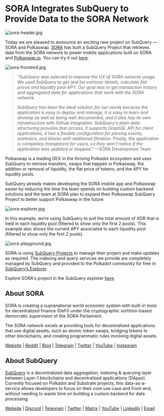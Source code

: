 # SORA Integrates SubQuery to Provide Data to the SORA Network

![sora-header.jpg](https://miro.medium.com/max/1400/1*fPPW0DsynIt9QpvK4ZrsUA.jpeg)

Today we are pleased to announce an exciting new project on SubQuery — SORA and Polkaswap. [SORA](https://sora.org/) has built a SubQuery Project that retrieves data from the SORA network to power mobile applications built on SORA and [Polkaswap.io](http://polkaswap.io/). You can try it out [here](https://explorer.subquery.network/subquery/sora-xor/sora).

![sora-frontend.jpg](https://miro.medium.com/max/1400/1*pq0U6wsutlf8rjXqq7i2BQ.jpeg)

> _"SubQuery was selected to improve the UX of SORA network usage. We used SubQuery to get and list extrinsic details, calculate fiat prices and liquidity pool APY. Our goal was to get transaction history and aggregated data for applications that work with the SORA network._
> 
> _SubQuery has been the ideal solution for our needs because the application is easy to deploy and manage, it is easy to learn and develop as well as being well documented, and it also has its own infrastructure with Github integration. SubQuery's plain data structuring provides fast access, it supports GraphQL API for client applications, it has a flexible configuration for parsing events, extrinsics, and blocks with additional filtration. Finally, the application is completely transparent for users, so they won't notice if the application was updated or stopped."_ —SORA Development Team

Polkaswap is a leading DEX in the thriving Polkadot ecosystem and uses SubQuery to retrieve transfers, swaps that happen in Polkaswap, the addition or removal of liquidity, the flat price of tokens, and the APY for liquidity pools.

SubQuery already makes developing the SORA mobile app and Polkaswap easier by reducing the time the team spends on building custom backend solutions and the team at SORA plan to expand their Polkaswap SubQuery Project to better support Polkaswap in the future.

![sora-explorer.jpg](https://miro.medium.com/max/1400/1*vjdjmmffvJ7zfOQyxo0ZAA.jpeg)

In this example, we’re using SubQuery to pull the total amount of XOR that is held in each liquidity pool (filtered to show only the first 2 pools). This example also shows the current APY associated to each liquidity pool (filtered to show only the first 2 pools).

![sora-playground.jpg](https://miro.medium.com/max/1400/1*oTh-ajGfG1oEhYdvqo12tQ.jpeg)

SORA is using [SubQuery Projects](https://project.subquery.network/) to manage their project and make updates as required. The indexing and query services we provide are completely managed by SubQuery and provided to the Polkadot community for free in [SubQuery’s Explorer](https://explorer.subquery.network/).

Explore SORA's project in the SubQuery explorer [here](https://explorer.subquery.network/subquery/sora-xor/sora).

## About SORA

SORA is creating a supranational world economic system with built-in tools for decentralized finance (DeFi) under the cryptographic sortition-based democratic supervision of the SORA Parliament.

The SORA network excels at providing tools for decentralized applications that use digital assets, such as atomic token swaps, bridging tokens to other blockchains, and creating programmatic rules involving digital assets.

[Website](https://sora.org/) | [Reddit](https://www.reddit.com/r/SORA/) | [Blog](https://sora.org/blog) | [Telegram](https://t.me/sora_xor) | [Twitter](https://twitter.com/sora_xor) | [YouTube](https://youtube.com/sora_xor) | [Instagram](https://instagram.com/sora_xor)

## About SubQuery

[SubQuery](https://subquery.network/) is a decentralized data aggregation, indexing & querying layer between Layer-1 blockchains and decentralized applications (DApps). Currently focused on Polkadot and Substrate projects, this data-as-a-service allows developers to focus on their core use case and front-end, without needing to waste time on building a custom backend for data processing.

[Website](https://subquery.network/) | [Discord](https://discord.com/invite/78zg8aBSMG) | [Telegram](https://t.me/subquerynetwork) | [Twitter](https://twitter.com/subquerynetwork) | [Matrix](https://matrix.to/#/#subquery:matrix.org) | [YouTube](https://www.youtube.com/channel/UCi1a6NUUjegcLHDFLr7CqLw) | [LinkedIn](https://www.linkedin.com/company/subquery) | [Email](mailto:hello@subquery.network)
